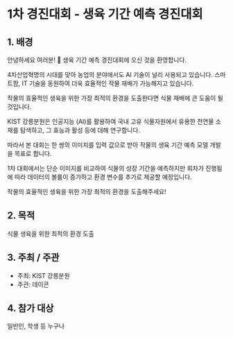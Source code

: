 # 1차 경진대회 - 생육 기간 예측 경진대회
## 1. 배경
안녕하세요 여러분! 🙌 생육 기간 예측 경진대회에 오신 것을 환영합니다. 



4차산업혁명의 시대를 맞아 농업의 분야에서도 AI  기술이 널리 사용되고 있습니다. 스마트팜, IT  기술을 동원하여 더욱 효율적인 작물 재배가 가능해지고 있습니다.

작물의 효율적인 생육을 위한 가장 최적의 환경을 도출한다면 식물 재배에 큰 도움이 될 것입니다.



KIST 강릉분원은 인공지능 (AI)를 활용하여 국내 고유 식물자원에서 유용한 천연물 소재를 탐색하고, 그 효능과 활성 등에 대해 연구합니다.

따라서 본 대회는 한 쌍의 이미지를 입력 값으로 받아 작물의 생육 기간 예측 모델 개발을 목표로 합니다.

1차 대회에서는 단순 이미지를 비교하여 식물의 성장 기간을 예측하지만 회차가 진행됨에 따라 데이터의 볼륨이 증가하고 환경 변수를 추가로 제공할 예정입니다.

작물의 효율적인 생육을 위한 가장 최적의 환경을 도출해주세요!


## 2. 목적
식물 생육을 위한 최적의 환경 도출 


## 3. 주최 / 주관
- 주최: KIST 강릉분원
- 주관: 데이콘


## 4. 참가 대상
일반인, 학생 등 누구나
